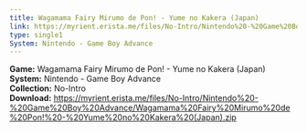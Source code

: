 ```yaml
---
title: Wagamama Fairy Mirumo de Pon! - Yume no Kakera (Japan)
link: https://myrient.erista.me/files/No-Intro/Nintendo%20-%20Game%20Boy%20Advance/Wagamama%20Fairy%20Mirumo%20de%20Pon!%20-%20Yume%20no%20Kakera%20(Japan).zip
type: single1
System: Nintendo - Game Boy Advance
---
```

<b>Game:</b> Wagamama Fairy Mirumo de Pon! - Yume no Kakera (Japan)<br>
<b>System:</b> Nintendo - Game Boy Advance<br>
<b>Collection:</b> No-Intro<br>
<b>Download:</b> https://myrient.erista.me/files/No-Intro/Nintendo%20-%20Game%20Boy%20Advance/Wagamama%20Fairy%20Mirumo%20de%20Pon!%20-%20Yume%20no%20Kakera%20(Japan).zip